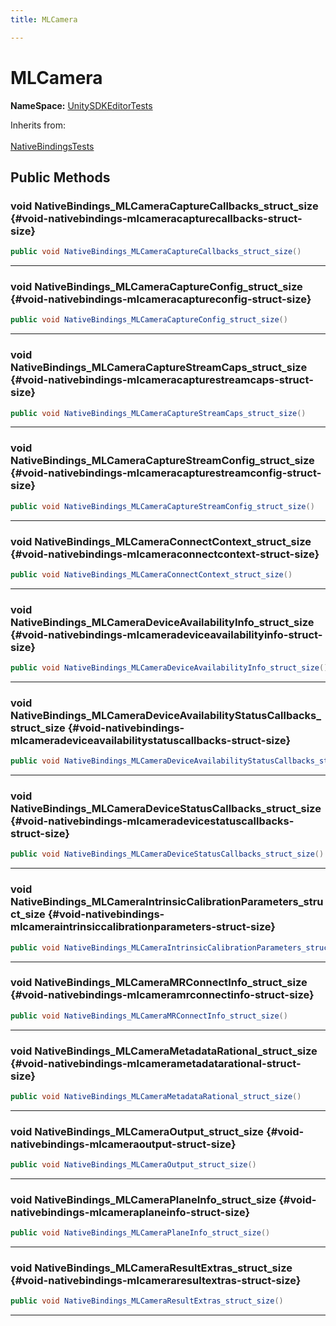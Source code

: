 ```yaml
---
title: MLCamera

---
```


# MLCamera



**NameSpace:** 
[UnitySDKEditorTests](/unity-api/api/UnitySDKEditorTests/UnitySDKEditorTests.md) 





Inherits from: <br></br>[NativeBindingsTests](/unity-api/api/UnitySDKEditorTests/UnitySDKEditorTests.NativeBindingsTests.md)




## Public Methods

### void NativeBindings_MLCameraCaptureCallbacks_struct_size {#void-nativebindings-mlcameracapturecallbacks-struct-size}

```csharp
public void NativeBindings_MLCameraCaptureCallbacks_struct_size()
```






-----------

### void NativeBindings_MLCameraCaptureConfig_struct_size {#void-nativebindings-mlcameracaptureconfig-struct-size}

```csharp
public void NativeBindings_MLCameraCaptureConfig_struct_size()
```






-----------

### void NativeBindings_MLCameraCaptureStreamCaps_struct_size {#void-nativebindings-mlcameracapturestreamcaps-struct-size}

```csharp
public void NativeBindings_MLCameraCaptureStreamCaps_struct_size()
```






-----------

### void NativeBindings_MLCameraCaptureStreamConfig_struct_size {#void-nativebindings-mlcameracapturestreamconfig-struct-size}

```csharp
public void NativeBindings_MLCameraCaptureStreamConfig_struct_size()
```






-----------

### void NativeBindings_MLCameraConnectContext_struct_size {#void-nativebindings-mlcameraconnectcontext-struct-size}

```csharp
public void NativeBindings_MLCameraConnectContext_struct_size()
```






-----------

### void NativeBindings_MLCameraDeviceAvailabilityInfo_struct_size {#void-nativebindings-mlcameradeviceavailabilityinfo-struct-size}

```csharp
public void NativeBindings_MLCameraDeviceAvailabilityInfo_struct_size()
```






-----------

### void NativeBindings_MLCameraDeviceAvailabilityStatusCallbacks_struct_size {#void-nativebindings-mlcameradeviceavailabilitystatuscallbacks-struct-size}

```csharp
public void NativeBindings_MLCameraDeviceAvailabilityStatusCallbacks_struct_size()
```






-----------

### void NativeBindings_MLCameraDeviceStatusCallbacks_struct_size {#void-nativebindings-mlcameradevicestatuscallbacks-struct-size}

```csharp
public void NativeBindings_MLCameraDeviceStatusCallbacks_struct_size()
```






-----------

### void NativeBindings_MLCameraIntrinsicCalibrationParameters_struct_size {#void-nativebindings-mlcameraintrinsiccalibrationparameters-struct-size}

```csharp
public void NativeBindings_MLCameraIntrinsicCalibrationParameters_struct_size()
```






-----------

### void NativeBindings_MLCameraMRConnectInfo_struct_size {#void-nativebindings-mlcameramrconnectinfo-struct-size}

```csharp
public void NativeBindings_MLCameraMRConnectInfo_struct_size()
```






-----------

### void NativeBindings_MLCameraMetadataRational_struct_size {#void-nativebindings-mlcamerametadatarational-struct-size}

```csharp
public void NativeBindings_MLCameraMetadataRational_struct_size()
```






-----------

### void NativeBindings_MLCameraOutput_struct_size {#void-nativebindings-mlcameraoutput-struct-size}

```csharp
public void NativeBindings_MLCameraOutput_struct_size()
```






-----------

### void NativeBindings_MLCameraPlaneInfo_struct_size {#void-nativebindings-mlcameraplaneinfo-struct-size}

```csharp
public void NativeBindings_MLCameraPlaneInfo_struct_size()
```






-----------

### void NativeBindings_MLCameraResultExtras_struct_size {#void-nativebindings-mlcameraresultextras-struct-size}

```csharp
public void NativeBindings_MLCameraResultExtras_struct_size()
```






-----------


